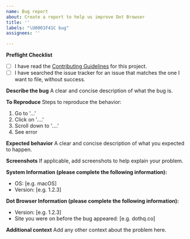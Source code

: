 ```yaml
---
name: Bug report
about: Create a report to help us improve Dot Browser
title: ''
labels: "\U0001F41C bug"
assignees: ''

---
```


**Preflight Checklist**
<!-- Please ensure you've completed the following steps by replacing [ ] with [x]-->

* [ ] I have read the [Contributing Guidelines](https://github.com/dothq/browser/blob/main/CONTRIBUTING.md) for this project.
* [ ] I have searched the issue tracker for an issue that matches the one I want to file, without success.

**Describe the bug**
A clear and concise description of what the bug is.

**To Reproduce**
Steps to reproduce the behavior:
1. Go to '...'
2. Click on '....'
3. Scroll down to '....'
4. See error

**Expected behavior**
A clear and concise description of what you expected to happen.

**Screenshots**
If applicable, add screenshots to help explain your problem.

**System Information (please complete the following information):**
 - OS: [e.g. macOS]
 - Version: [e.g. 1.2.3]

**Dot Browser Information (please complete the following information):**
 - Version: [e.g. 1.2.3]
 - Site you were on before the bug appeared: [e.g. dothq.co]

**Additional context**
Add any other context about the problem here.
